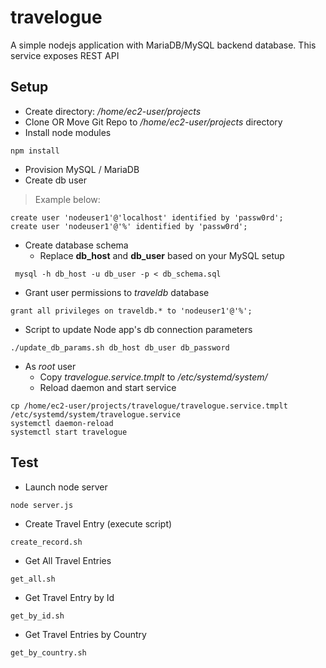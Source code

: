 # travelogue
A simple nodejs application with MariaDB/MySQL backend database. This service exposes REST API

## Setup
- Create directory: */home/ec2-user/projects*
- Clone OR Move Git Repo to */home/ec2-user/projects* directory
- Install node modules
```
npm install
```

- Provision MySQL / MariaDB
- Create db user
> Example  below:
```
create user 'nodeuser1'@'localhost' identified by 'passw0rd';
create user 'nodeuser1'@'%' identified by 'passw0rd';
```
- Create database schema
  - Replace **db_host** and **db_user** based on your MySQL setup
```
 mysql -h db_host -u db_user -p < db_schema.sql
```
- Grant user permissions to *traveldb* database
```
grant all privileges on traveldb.* to 'nodeuser1'@'%';
```
- Script to update Node app's db connection parameters
```
./update_db_params.sh db_host db_user db_password
```
- As *root* user 
  - Copy *travelogue.service.tmplt* to */etc/systemd/system/*
  - Reload daemon and start service
```
cp /home/ec2-user/projects/travelogue/travelogue.service.tmplt /etc/systemd/system/travelogue.service
systemctl daemon-reload
systemctl start travelogue
```

## Test
- Launch node server
```
node server.js
```

- Create Travel Entry (execute script)
```
create_record.sh
```

- Get All Travel Entries
```
get_all.sh
```

- Get Travel Entry by Id
```
get_by_id.sh
```

- Get Travel Entries by Country
```
get_by_country.sh
```
